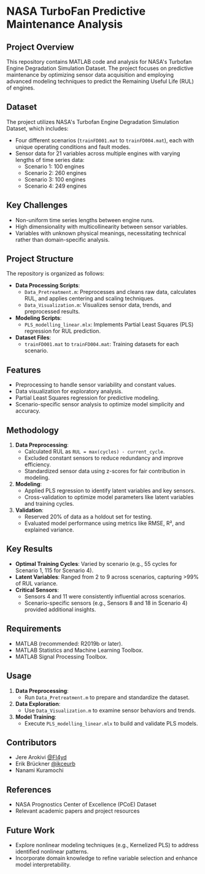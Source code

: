 # NASA TurboFan Predictive Maintenance Analysis

## Project Overview
This repository contains MATLAB code and analysis for NASA's Turbofan Engine Degradation Simulation Dataset. The project focuses on predictive maintenance by optimizing sensor data acquisition and employing advanced modeling techniques to predict the Remaining Useful Life (RUL) of engines.

## Dataset
The project utilizes NASA's Turbofan Engine Degradation Simulation Dataset, which includes:
- Four different scenarios (`trainFD001.mat` to `trainFD004.mat`), each with unique operating conditions and fault modes.
- Sensor data for 21 variables across multiple engines with varying lengths of time series data:
  - Scenario 1: 100 engines
  - Scenario 2: 260 engines
  - Scenario 3: 100 engines
  - Scenario 4: 249 engines

## Key Challenges
- Non-uniform time series lengths between engine runs.
- High dimensionality with multicollinearity between sensor variables.
- Variables with unknown physical meanings, necessitating technical rather than domain-specific analysis.

## Project Structure
The repository is organized as follows:

- **Data Processing Scripts**:
  - `Data_Pretreatment.m`: Preprocesses and cleans raw data, calculates RUL, and applies centering and scaling techniques.
  - `Data_Visualization.m`: Visualizes sensor data, trends, and preprocessed results.
- **Modeling Scripts**:
  - `PLS_modelling_linear.mlx`: Implements Partial Least Squares (PLS) regression for RUL prediction.
- **Dataset Files**:
  - `trainFD001.mat` to `trainFD004.mat`: Training datasets for each scenario.

## Features
- Preprocessing to handle sensor variability and constant values.
- Data visualization for exploratory analysis.
- Partial Least Squares regression for predictive modeling.
- Scenario-specific sensor analysis to optimize model simplicity and accuracy.

## Methodology
1. **Data Preprocessing**:
   - Calculated RUL as `RUL = max(cycles) - current_cycle`.
   - Excluded constant sensors to reduce redundancy and improve efficiency.
   - Standardized sensor data using z-scores for fair contribution in modeling.
2. **Modeling**:
   - Applied PLS regression to identify latent variables and key sensors.
   - Cross-validation to optimize model parameters like latent variables and training cycles.
3. **Validation**:
   - Reserved 20% of data as a holdout set for testing.
   - Evaluated model performance using metrics like RMSE, R², and explained variance.

## Key Results
- **Optimal Training Cycles**: Varied by scenario (e.g., 55 cycles for Scenario 1, 115 for Scenario 4).
- **Latent Variables**: Ranged from 2 to 9 across scenarios, capturing >99% of RUL variance.
- **Critical Sensors**:
  - Sensors 4 and 11 were consistently influential across scenarios.
  - Scenario-specific sensors (e.g., Sensors 8 and 18 in Scenario 4) provided additional insights.

## Requirements
- MATLAB (recommended: R2019b or later).
- MATLAB Statistics and Machine Learning Toolbox.
- MATLAB Signal Processing Toolbox.

## Usage
1. **Data Preprocessing**:
   - Run `Data_Pretreatment.m` to prepare and standardize the dataset.
2. **Data Exploration**:
   - Use `Data_Visualization.m` to examine sensor behaviors and trends.
3. **Model Training**:
   - Execute `PLS_modelling_linear.mlx` to build and validate PLS models.

## Contributors
- Jere Arokivi [@Fl4yd](https://github.com/Fl4yd)
- Erik Brückner [@ikceurb](https://github.com/ikceurb)
- Nanami Kuramochi

## References
- NASA Prognostics Center of Excellence (PCoE) Dataset
- Relevant academic papers and project resources

## Future Work
- Explore nonlinear modeling techniques (e.g., Kernelized PLS) to address identified nonlinear patterns.
- Incorporate domain knowledge to refine variable selection and enhance model interpretability.

